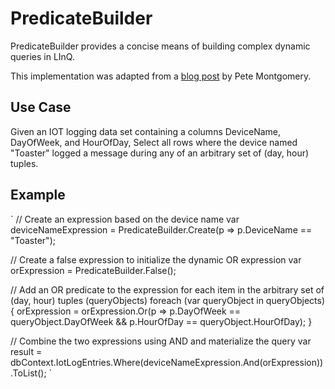 # PredicateBuilder
PredicateBuilder provides a concise means of building complex dynamic queries in LInQ.

This implementation was adapted from a [blog post](https://petemontgomery.wordpress.com/2011/02/10/a-universal-predicatebuilder/) by Pete Montgomery.

## Use Case
Given an IOT logging data set containing a columns DeviceName, DayOfWeek, and HourOfDay,
Select all rows where the device named "Toaster" logged a message during any of an arbitrary set of (day, hour) tuples.

## Example

`
// Create an expression based on the device name
var deviceNameExpression = PredicateBuilder.Create<IotLogEntry>(p => p.DeviceName == "Toaster");

// Create a false expression to initialize the dynamic OR expression
var orExpression = PredicateBuilder.False<IotLogEntry>();

// Add an OR predicate to the expression for each item in the arbitrary set of (day, hour) tuples (queryObjects)
foreach (var queryObject in queryObjects)
{
    orExpression = orExpression.Or(p => p.DayOfWeek == queryObject.DayOfWeek && p.HourOfDay == queryObject.HourOfDay);
}

// Combine the two expressions using AND and materialize the query
var result = dbContext.IotLogEntries.Where(deviceNameExpression.And(orExpression)).ToList();
`
